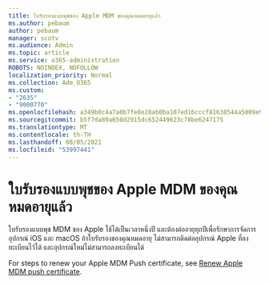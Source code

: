 ```yaml
---
title: ใบรับรองแบบพุชของ Apple MDM ของคุณหมดอายุแล้ว
ms.author: pebaum
author: pebaum
manager: scotv
ms.audience: Admin
ms.topic: article
ms.service: o365-administration
ROBOTS: NOINDEX, NOFOLLOW
localization_priority: Normal
ms.collection: Adm_O365
ms.custom:
- "2635"
- "9000770"
ms.openlocfilehash: a349b0c4a7a0b7fe8e28ab0ba107ed16cccf81638544a5009e93fab66094fac4
ms.sourcegitcommit: b5f7da89a650d2915dc652449623c78be6247175
ms.translationtype: MT
ms.contentlocale: th-TH
ms.lasthandoff: 08/05/2021
ms.locfileid: "53997441"
---
```

# <a name="your-apple-mdm-push-certificate-has-expired"></a>ใบรับรองแบบพุชของ Apple MDM ของคุณหมดอายุแล้ว

ใบรับรองแบบพุช MDM ของ Apple ใช้ได้เป็นเวลาหนึ่งปี และต้องต่ออายุทุกปีเพื่อรักษาการจัดการอุปกรณ์ iOS และ macOS ถ้าใบรับรองของคุณหมดอายุ ไม่สามารถติดต่ออุปกรณ์ Apple ที่ลงทะเบียนไว้ได้ และอุปกรณ์ใหม่ไม่สามารถลงทะเบียนได้

For steps to renew your Apple MDM Push certificate, see [Renew Apple MDM push certificate](https://docs.microsoft.com/intune/apple-mdm-push-certificate-get#renew-apple-mdm-push-certificate).